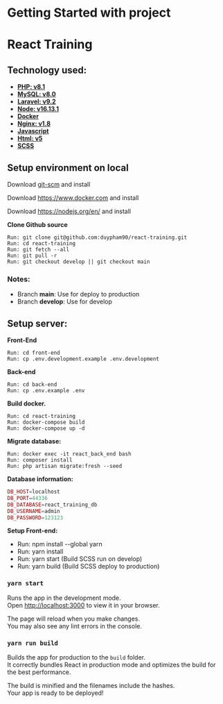 # Getting Started with project

# React Training

## **Technology used:**

- **[PHP: v8.1](https://www.php.net)**
- **[MySQL: v8.0](https://www.mysql.com)**
- **[Laravel: v9.2](https://laravel.com)**
- **[Node: v16.13.1](https://nodejs.org/en/)**
- **[Docker](https://www.docker.com/)**
- **[Nginx: v1.8](https://www.nginx.com/)**
- **[Javascript](https://developer.mozilla.org/en-US/docs/Web/JavaScript)**
- **[Html: v5](https://www.w3schools.com/html/)**
- **[SCSS](https://sass-lang.com)**

## **Setup environment on local**

Download [git-scm](https://git-scm.com/downloads) and install

Download https://www.docker.com and install

Download https://nodejs.org/en/ and install

**Clone Github source**

```JS
Run: git clone git@github.com:duypham90/react-training.git
Run: cd react-training
Run: git fetch --all
Run: git pull -r
Run: git checkout develop || git checkout main
```

### **Notes:**

- Branch **main**: Use for deploy to production
- Branch **develop**: Use for develop

## **Setup server:**

**Front-End**

```JS
Run: cd front-end
Run: cp .env.development.example .env.development
```

**Back-end**

```JS
Run: cd back-end
Run: cp .env.example .env
```

**Build docker.**

```JS
Run: cd react-training
Run: docker-compose build
Run: docker-compose up -d
```

**Migrate database:**

```JS
Run: docker exec -it react_back_end bash
Run: composer install
Run: php artisan migrate:fresh --seed
```

**Database information:**

```PHP
DB_HOST=localhost
DB_PORT=44336
DB_DATABASE=react_training_db
DB_USERNAME=admin
DB_PASSWORD=123123
```

**Setup Front-end:**

- Run: npm install --global yarn
- Run: yarn install
- Run: yarn start (Build SCSS run on develop)
- Run: yarn build (Build SCSS deploy to production)

### `yarn start`

Runs the app in the development mode.\
Open [http://localhost:3000](http://localhost:3000) to view it in your browser.

The page will reload when you make changes.\
You may also see any lint errors in the console.

### `yarn run build`

Builds the app for production to the `build` folder.\
It correctly bundles React in production mode and optimizes the build for the best performance.

The build is minified and the filenames include the hashes.\
Your app is ready to be deployed!
